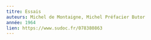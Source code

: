 ```yaml
---
titre: Essais
auteurs: Michel de Montaigne, Michel Préfacier Butor
année: 1964
lien: https://www.sudoc.fr/078380863
---
```


